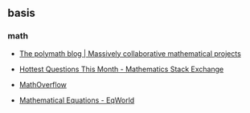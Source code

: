 ## basis

### math

* [The polymath blog | Massively collaborative mathematical projects](http://polymathprojects.org/)

* [Hottest Questions This Month - Mathematics Stack Exchange](http://math.stackexchange.com/)

* [MathOverflow](http://mathoverflow.net/)

* [Mathematical Equations - EqWorld](http://eqworld.ipmnet.ru/)
